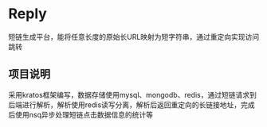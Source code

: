 # Reply
短链生成平台，能将任意长度的原始长URL映射为短字符串，通过重定向实现访问跳转


## 项目说明

采用kratos框架编写，数据存储使用mysql、mongodb、redis，通过短链请求到后端进行解析，解析使用redis读写分离，解析后返回重定向的长链接地址，完成后使用nsq异步处理短链点击数据信息的统计等
